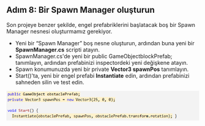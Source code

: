 ## Adım 8: Bir Spawn Manager oluşturun

Son projeye benzer şekilde, engel prefabriklerini başlatacak boş bir Spawn Manager nesnesi oluşturmamız gerekiyor.

- Yeni bir “Spawn Manager” boş nesne oluşturun, ardından buna yeni bir **SpawnManager.cs** scripti atayın.
- SpawnManager.cs'de yeni bir public GameObjectblockPrefab; tanımlayın, ardından prefabinizi inspectordeki yeni değişkene atayın.
- Spawn konumunuzda yeni bir private **Vector3 spawnPos** tanımlayın.
- Start()'ta, yeni bir engel prefabi **Instantiate** edin, ardından prefabinizi sahneden silin ve test edin.

![figures](https://raw.githubusercontent.com/Kodluyoruz/taskforce/main/unity-junior-programmer/create-spawn-manager-lesson-3-1/figures/CWC_B.1.2_image6.png)

